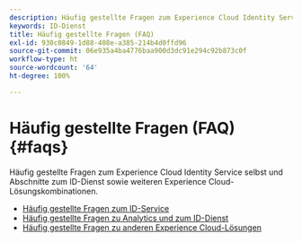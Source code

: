 ```yaml
---
description: Häufig gestellte Fragen zum Experience Cloud Identity Service selbst und Abschnitte zum ID-Dienst sowie weiteren Experience Cloud-Lösungskombinationen.
keywords: ID-Dienst
title: Häufig gestellte Fragen (FAQ)
exl-id: 930c0849-1d88-408e-a385-214b4d0ffd96
source-git-commit: 06e935a4ba4776baa900d3dc91e294c92b873c0f
workflow-type: ht
source-wordcount: '64'
ht-degree: 100%

---
```


# Häufig gestellte Fragen (FAQ) {#faqs}

Häufig gestellte Fragen zum Experience Cloud Identity Service selbst und Abschnitte zum ID-Dienst sowie weiteren Experience Cloud-Lösungskombinationen.

* [Häufig gestellte Fragen zum ID-Service](faq.md)
* [Häufig gestellte Fragen zu Analytics und zum ID-Dienst](analytics-faq.md)
* [Häufig gestellte Fragen zu anderen Experience Cloud-Lösungen](other-faq.md)
